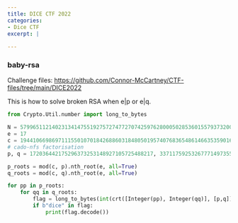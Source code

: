 ```yaml
---
title: DICE CTF 2022
categories:
- Dice CTF
excerpt: |
  
---
```



### baby-rsa

Challenge files: <https://github.com/Connor-McCartney/CTF-files/tree/main/DICE2022>

This is how to solve broken RSA when e|p or e|q.

```python
from Crypto.Util.number import long_to_bytes

N = 57996511214023134147551927572747727074259762800050285360155793732008227782157
e = 17
c = 19441066986971115501070184268860318480501957407683654861466353590162062492971
# cado-nfs factorisation
p, q = 172036442175296373253148927105725488217, 337117592532677714973555912658569668821

p_roots = mod(c, p).nth_root(e, all=True)
q_roots = mod(c, q).nth_root(e, all=True)

for pp in p_roots:
    for qq in q_roots:
        flag = long_to_bytes(int(crt([Integer(pp), Integer(qq)], [p,q])))
        if b"dice" in flag:
            print(flag.decode())
```
